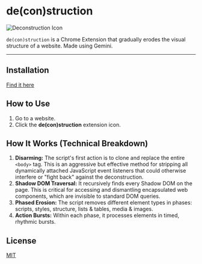 # de(con)struction

![Deconstruction Icon](icon-fractured-square.svg)

`de(con)struction` is a Chrome Extension that gradually erodes the visual structure of a website. Made using Gemini. 

---

## Installation

[Find it here](https://mcnoose.com/deconstruction/)

## How to Use

1.  Go to a website.
2.  Click the **de(con)struction** extension icon.

## How It Works (Technical Breakdown)

1.  **Disarming:** The script's first action is to clone and replace the entire `<body>` tag. This is an aggressive but effective method for stripping all dynamically attached JavaScript event listeners that could otherwise interfere or "fight back" against the deconstruction.
2.  **Shadow DOM Traversal:** It recursively finds every Shadow DOM on the page. This is critical for accessing and dismantling encapsulated web components, which are invisible to standard DOM queries.
3.  **Phased Erosion:** The script removes different element types in phases: scripts, styles, structure, lists & tables, media & images.
4.  **Action Bursts:** Within each phase, it processes elements in timed, rhythmic bursts.

## License

[MIT](https://choosealicense.com/licenses/mit/)